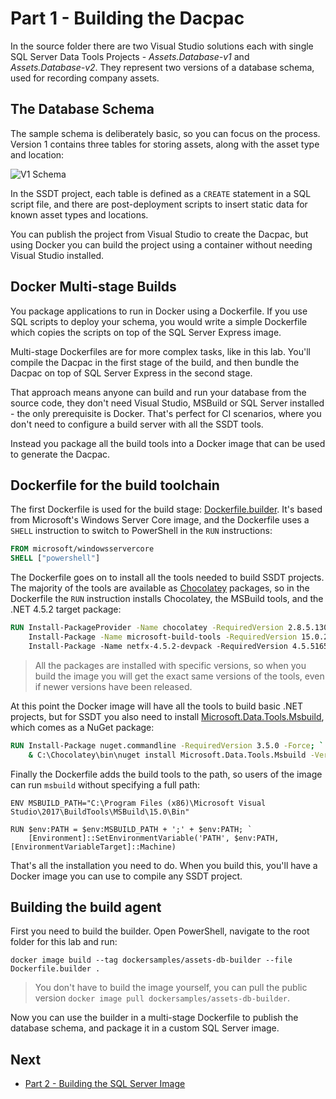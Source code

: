 # Part 1 - Building the Dacpac

In the source folder there are two Visual Studio solutions each with single SQL Server Data Tools Projects - _Assets.Database-v1_ and _Assets.Database-v2_. They represent two versions of a database schema, used for recording company assets.

## The Database Schema

The sample schema is deliberately basic, so you can focus on the process. Version 1 contains three tables for storing assets, along with the asset type and location:

![V1 Schema](./img/schema-v1.png)

In the SSDT project, each table is defined as a `CREATE` statement in a SQL script file, and there are post-deployment scripts to insert static data for known asset types and locations.

You can publish the project from Visual Studio to create the Dacpac, but using Docker you can build the project using a container without needing Visual Studio installed.

## Docker Multi-stage Builds

You package applications to run in Docker using a Dockerfile. If you use SQL scripts to deploy your schema, you would write a simple Dockerfile which copies the scripts on top of the SQL Server Express image.

Multi-stage Dockerfiles are for more complex tasks, like in this lab. You'll compile the Dacpac in the first stage of the build, and then bundle the Dacpac on top of SQL Server Express in the second stage.

That approach means anyone can build and run your database from the source code, they don't need Visual Studio, MSBuild or SQL Server installed - the only prerequisite is Docker. That's perfect for CI scenarios, where you don't need to configure a build server with all the SSDT tools.

Instead you package all the build tools into a Docker image that can be used to generate the Dacpac.

## Dockerfile for the build toolchain 

The first Dockerfile is used for the build stage: [Dockerfile.builder](Dockerfile.builder). It's based from Microsoft's Windows Server Core image, and the Dockerfile uses a `SHELL` instruction to switch to PowerShell in the `RUN` instructions:

```Dockerfile
FROM microsoft/windowsservercore
SHELL ["powershell"]
``` 

The Dockerfile goes on to install all the tools needed to build SSDT projects. The majority of the tools are available as [Chocolatey](https://chocolatey.org/) packages, so in the Dockerfile the `RUN` instruction installs Chocolatey, the MSBuild tools, and the .NET 4.5.2 target package:

```Dockerfile
RUN Install-PackageProvider -Name chocolatey -RequiredVersion 2.8.5.130 -Force; `
    Install-Package -Name microsoft-build-tools -RequiredVersion 15.0.26228.0 -Force; `
    Install-Package -Name netfx-4.5.2-devpack -RequiredVersion 4.5.5165101 -Force
``` 

> All the packages are installed with specific versions, so when you build the image you will get the exact same versions of the tools, even if newer versions have been released.

At this point the Docker image will have all the tools to build basic .NET projects, but for SSDT you also need to install [Microsoft.Data.Tools.Msbuild](https://blogs.msdn.microsoft.com/ssdt/2016/08/22/releasing-ssdt-with-visual-studio-15-preview-4-and-introducing-ssdt-msbuild-nuget-package/), which comes as a NuGet package:

```Dockerfile
RUN Install-Package nuget.commandline -RequiredVersion 3.5.0 -Force; `
    & C:\Chocolatey\bin\nuget install Microsoft.Data.Tools.Msbuild -Version 10.0.61026
```

Finally the Dockerfile adds the build tools to the path, so users of the image can run `msbuild` without specifying a full path:

```
ENV MSBUILD_PATH="C:\Program Files (x86)\Microsoft Visual Studio\2017\BuildTools\MSBuild\15.0\Bin"

RUN $env:PATH = $env:MSBUILD_PATH + ';' + $env:PATH; `
    [Environment]::SetEnvironmentVariable('PATH', $env:PATH, [EnvironmentVariableTarget]::Machine)
```

That's all the installation you need to do. When you build this, you'll have a Docker image you can use to compile any SSDT project.

## Building the build agent

First you need to build the builder. Open PowerShell, navigate to the root folder for this lab and run: 

```Docker
docker image build --tag dockersamples/assets-db-builder --file Dockerfile.builder .
``` 

> You don't have to build the image yourself, you can pull the public version `docker image pull dockersamples/assets-db-builder`.

Now you can use the builder in a multi-stage Dockerfile to publish the database schema, and package it in a custom SQL Server image.

## Next

- [Part 2 - Building the SQL Server Image](part-2.md)